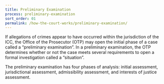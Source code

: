 ```yaml
---
title: Preliminary Examination
process: preliminary-examination
sort_order: 01
permalink: /how-the-court-works/preliminary-examination/
---
```



If allegations of crimes appear to have occurred within the jurisdiction of the ICC, the Office of the Prosecutor (OTP) may open the initial phase of a case called a “preliminary examination”. In a preliminary examination, the OTP determines whether or not the case meets several requirements to open a formal investigation called a “situation”.&nbsp;

The preliminary examination has four phases of analysis: initial assessment, jurisdictional assessment, admissibility assessment, and interests of justice assessment.&nbsp;